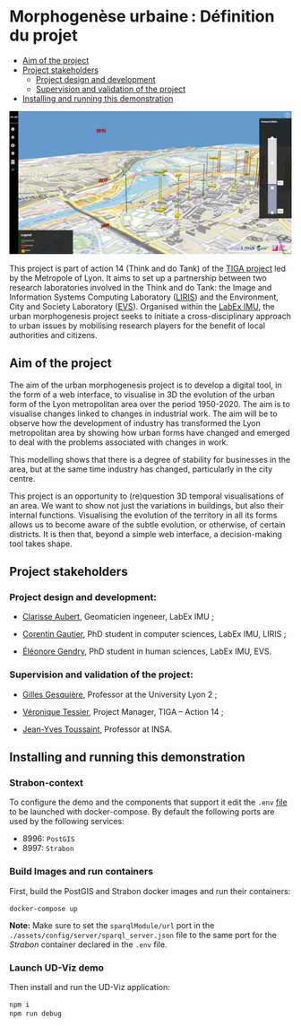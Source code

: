 
# Morphogenèse urbaine : Définition du projet 

* [Aim of the project](#aim-of-the-project)
* [Project stakeholders](#project-stakeholders)
  * [Project design and development](#project-design-and-development)
  * [Supervision and validation of the project](#supervision-and-validation-of-the-project)
* [Installing and running this demonstration](#installing-and-running-this-demonstration)

![image](./img/exampleCreation.png)

This project is part of action 14 (Think and do Tank) of the [TIGA project](https://www.tank-ssi.org/) led by the Metropole of Lyon. It aims to set up a partnership between two research laboratories involved in the Think and do Tank: the Image and Information Systems Computing Laboratory ([LIRIS](https://liris.cnrs.fr/)) and the Environment, City and Society Laboratory ([EVS](https://umr5600.cnrs.fr/fr/accueil/)). Organised within the [LabEx IMU](https://imu.universite-lyon.fr/), the urban morphogenesis project seeks to initiate a cross-disciplinary approach to urban issues by mobilising research players for the benefit of local authorities and citizens.  

## Aim of the project  

The aim of the urban morphogenesis project is to develop a digital tool, in the form of a web interface, to visualise in 3D the evolution of the urban form of the Lyon metropolitan area over the period 1950-2020. The aim is to visualise changes linked to changes in industrial work. The aim will be to observe how the development of industry has transformed the Lyon metropolitan area by showing how urban forms have changed and emerged to deal with the problems associated with changes in work.  

This modelling shows that there is a degree of stability for businesses in the area, but at the same time industry has changed, particularly in the city centre.    

This project is an opportunity to (re)question 3D temporal visualisations of an area. We want to show not just the variations in buildings, but also their internal functions. Visualising the evolution of the territory in all its forms allows us to become aware of the subtle evolution, or otherwise, of certain districts. It is then that, beyond a simple web interface, a decision-making tool takes shape. 

## Project stakeholders 
### Project design and development: 

 - [Clarisse Aubert](https://imu.universite-lyon.fr/clarisse-aubert--290503.kjsp?RH=1671099790039), Geomaticien ingeneer, LabEx IMU ; 

 - [Corentin Gautier](https://corentingaut.github.io/), PhD student in computer sciences, LabEx IMU, LIRIS ; 

 - [Éléonore Gendry](https://fr.linkedin.com/in/eleonore-gendry), PhD student in human sciences, LabEx IMU, EVS. 

### Supervision and validation of the project: 

- [Gilles Gesquière](https://liris.cnrs.fr/page-membre/gilles-gesquiere), Professor at the University Lyon 2 ; 

- [Véronique Tessier](https://imu.universite-lyon.fr/veronique-teissier--283505.kjsp?RH=1671099790039), Project Manager, TIGA – Action 14 ; 

- [Jean-Yves Toussaint](https://fr.linkedin.com/in/jean-yves-toussaint-268029b6), Professor at INSA. 

## Installing and running this demonstration
### Strabon-context
To configure the demo and the components that support it edit the `.env` [file](./.env) to be launched with docker-compose. By default the following ports are used by the following services:
- 8996: `PostGIS`
- 8997: `Strabon`

### Build Images and run containers
First, build the PostGIS and Strabon docker images and run their containers:
```
docker-compose up
```

**Note:** Make sure to set the `sparqlModule/url` port in the `./assets/config/server/sparql_server.json` file to the same port for the _Strabon_ container declared in the `.env` file.

### Launch UD-Viz demo
Then install and run the UD-Viz application:
```
npm i
npm run debug
```
